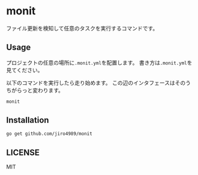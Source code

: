 # monit

ファイル更新を検知して任意のタスクを実行するコマンドです。

## Usage

プロジェクトの任意の場所に`.monit.yml`を配置します。
書き方は`.monit.yml`を見てください。

以下のコマンドを実行したら走り始めます。
この辺のインタフェースはそのうちがらっと変わります。

```bash
monit
```

## Installation

```bash
go get github.com/jiro4989/monit
```

## LICENSE

MIT
